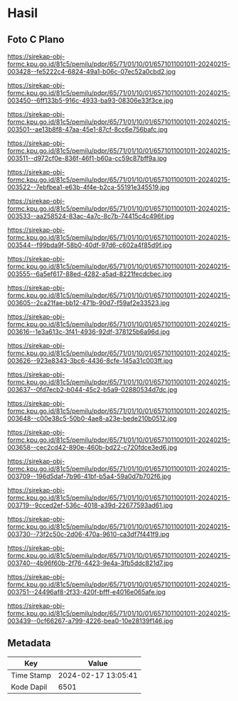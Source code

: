 # Hasil

## Foto C Plano

https://sirekap-obj-formc.kpu.go.id/81c5/pemilu/pdpr/65/71/01/10/01/6571011001011-20240215-003428--fe5222c4-6824-49a1-b06c-07ec52a0cbd2.jpg

https://sirekap-obj-formc.kpu.go.id/81c5/pemilu/pdpr/65/71/01/10/01/6571011001011-20240215-003450--6ff133b5-916c-4933-ba93-08306e33f3ce.jpg

https://sirekap-obj-formc.kpu.go.id/81c5/pemilu/pdpr/65/71/01/10/01/6571011001011-20240215-003501--ae13b8f8-47aa-45e1-87cf-8cc6e756bafc.jpg

https://sirekap-obj-formc.kpu.go.id/81c5/pemilu/pdpr/65/71/01/10/01/6571011001011-20240215-003511--d972cf0e-836f-46f1-b60a-cc59c87bff9a.jpg

https://sirekap-obj-formc.kpu.go.id/81c5/pemilu/pdpr/65/71/01/10/01/6571011001011-20240215-003522--7ebfbea1-e63b-4f4e-b2ca-55191e345519.jpg

https://sirekap-obj-formc.kpu.go.id/81c5/pemilu/pdpr/65/71/01/10/01/6571011001011-20240215-003533--aa258524-83ac-4a7c-8c7b-74415c4c496f.jpg

https://sirekap-obj-formc.kpu.go.id/81c5/pemilu/pdpr/65/71/01/10/01/6571011001011-20240215-003544--f99bda9f-58b0-40df-97d6-c602a4f85d9f.jpg

https://sirekap-obj-formc.kpu.go.id/81c5/pemilu/pdpr/65/71/01/10/01/6571011001011-20240215-003555--6a5ef617-88ed-4282-a5ad-8221fecdcbec.jpg

https://sirekap-obj-formc.kpu.go.id/81c5/pemilu/pdpr/65/71/01/10/01/6571011001011-20240215-003605--2ca21fae-bb12-471b-90d7-f59af2e33523.jpg

https://sirekap-obj-formc.kpu.go.id/81c5/pemilu/pdpr/65/71/01/10/01/6571011001011-20240215-003616--1e3a613c-3f41-4936-92df-378125b6a96d.jpg

https://sirekap-obj-formc.kpu.go.id/81c5/pemilu/pdpr/65/71/01/10/01/6571011001011-20240215-003626--923e8343-3bc6-4436-8cfe-145a31c003ff.jpg

https://sirekap-obj-formc.kpu.go.id/81c5/pemilu/pdpr/65/71/01/10/01/6571011001011-20240215-003637--0fd7ecb2-b044-45c2-b5a9-02880534d7dc.jpg

https://sirekap-obj-formc.kpu.go.id/81c5/pemilu/pdpr/65/71/01/10/01/6571011001011-20240215-003648--c00e38c5-50b0-4ae8-a23e-bede210b0512.jpg

https://sirekap-obj-formc.kpu.go.id/81c5/pemilu/pdpr/65/71/01/10/01/6571011001011-20240215-003658--cec2cd42-890e-460b-bd22-c720fdce3ed6.jpg

https://sirekap-obj-formc.kpu.go.id/81c5/pemilu/pdpr/65/71/01/10/01/6571011001011-20240215-003709--196d5daf-7b96-41bf-b5a4-59a0d7b702f6.jpg

https://sirekap-obj-formc.kpu.go.id/81c5/pemilu/pdpr/65/71/01/10/01/6571011001011-20240215-003719--9cced2ef-536c-4018-a39d-22677593ad61.jpg

https://sirekap-obj-formc.kpu.go.id/81c5/pemilu/pdpr/65/71/01/10/01/6571011001011-20240215-003730--73f2c50c-2d06-470a-9610-ca3df7f441f9.jpg

https://sirekap-obj-formc.kpu.go.id/81c5/pemilu/pdpr/65/71/01/10/01/6571011001011-20240215-003740--4b96f60b-2f76-4423-9e4a-3fb5ddc821d7.jpg

https://sirekap-obj-formc.kpu.go.id/81c5/pemilu/pdpr/65/71/01/10/01/6571011001011-20240215-003751--24496af8-2f33-420f-bfff-e4016e065afe.jpg

https://sirekap-obj-formc.kpu.go.id/81c5/pemilu/pdpr/65/71/01/10/01/6571011001011-20240215-003439--0cf66267-a799-4226-bea0-10e28139f146.jpg


## Metadata

| Key        | Value               |
| ---------- | ------------------- |
| Time Stamp | 2024-02-17 13:05:41 |
| Kode Dapil | 6501                |



